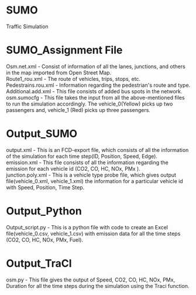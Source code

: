 # SUMO
Traffic Simulation

# SUMO_Assignment File

Osm.net.xml - Consist of information of all the lanes, junctions, and others in the map imported from Open Street Map.
<br /> Route1_rou.xml - The route of vehicles, trips, stops, etc.
<br /> Pedestrains.rou.xml - Information regarding the pedestrian's route and type.
<br /> Additional.add.xml - This file consists of added bus spots in the network.
<br /> osm.sumocfg - This file takes the input from all the above-mentioned files to run the simulation accordingly. The vehicle_0(Yellow) picks up two passengers and, vehicle_1 (Red) picks up three passengers.

# Output_SUMO

output.xml - This is an FCD-export file, which consists of all the information of the simulation for each time step(ID, Position, Speed, Edge).
<br /> emission.xml - This file consists of all the information regarding the emission for each vehicle id (CO2, CO, HC, NOx, PMx ).
<br /> junction.poly.xml - This is a vehicle type probe file, which gives output file(vehicle_0.xml, vehicle_1.xml) the information for a particular vehicle id with Speed, Position, Time Step.

# Output_Python

Output_script.py - This is a python file with code to create an Excel file(vehicle_0.csv, vehicle_1.csv) with emission data for all the time steps (CO2, CO, HC, NOx, PMx, Fuel).

# Output_TraCI

osm.py - This file gives the output of Speed, CO2, CO, HC, NOx, PMx, Duration for all the time steps during the simulation using the Traci function.
